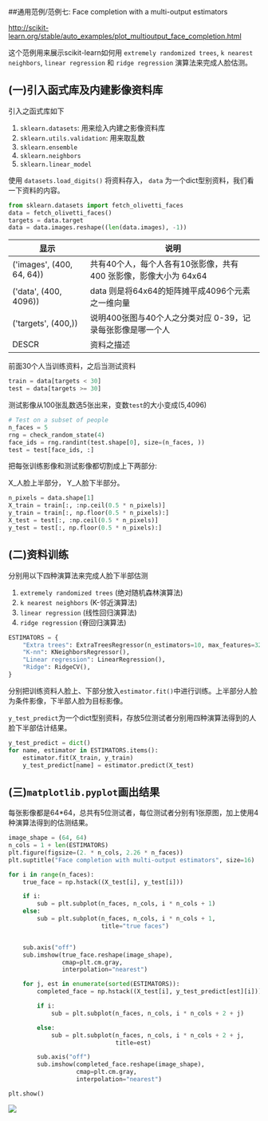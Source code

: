 ##通用范例/范例七: Face completion with a multi-output estimators

http://scikit-learn.org/stable/auto_examples/plot_multioutput_face_completion.html

这个范例用来展示scikit-learn如何用 `extremely randomized trees`, `k nearest neighbors`, `linear regression` 和 `ridge regression` 演算法来完成人脸估测。


## (一)引入函式库及内建影像资料库

引入之函式库如下

1. `sklearn.datasets`: 用来绘入内建之影像资料库
2. `sklearn.utils.validation`: 用来取乱数
3. `sklearn.ensemble`
4. `sklearn.neighbors`
5. `sklearn.linear_model`

使用 `datasets.load_digits()` 将资料存入， `data` 为一个dict型别资料，我们看一下资料的内容。

```python
from sklearn.datasets import fetch_olivetti_faces
data = fetch_olivetti_faces()
targets = data.target
data = data.images.reshape((len(data.images), -1))
```

| 显示 | 说明 |
| -- | -- |
| ('images', (400, 64, 64))| 共有40个人，每个人各有10张影像，共有 400 张影像，影像大小为 64x64 |
| ('data', (400, 4096)) | data 则是将64x64的矩阵摊平成4096个元素之一维向量 |
| ('targets', (400,)) | 说明400张图与40个人之分类对应 0-39，记录每张影像是哪一个人 |
| DESCR | 资料之描述 |


前面30个人当训练资料，之后当测试资料
```python
train = data[targets < 30]
test = data[targets >= 30]
```
测试影像从100张乱数选5张出来，变数`test`的大小变成(5,4096)
```python
# Test on a subset of people
n_faces = 5
rng = check_random_state(4)
face_ids = rng.randint(test.shape[0], size=(n_faces, ))
test = test[face_ids, :]
```

把每张训练影像和测试影像都切割成上下两部分:

X_人脸上半部分，
Y_人脸下半部分。
```python
n_pixels = data.shape[1]
X_train = train[:, :np.ceil(0.5 * n_pixels)]  
y_train = train[:, np.floor(0.5 * n_pixels):]  
X_test = test[:, :np.ceil(0.5 * n_pixels)]
y_test = test[:, np.floor(0.5 * n_pixels):]
```

## (二)资料训练
分别用以下四种演算法来完成人脸下半部估测

1. `extremely randomized trees` (绝对随机森林演算法)
2. `k nearest neighbors` (K-邻近演算法)
3. `linear regression` (线性回归演算法)
4. `ridge regression` (脊回归演算法)


```python
ESTIMATORS = {
    "Extra trees": ExtraTreesRegressor(n_estimators=10, max_features=32,random_state=0),
    "K-nn": KNeighborsRegressor(),
    "Linear regression": LinearRegression(),
    "Ridge": RidgeCV(),
}
```

分别把训练资料人脸上、下部分放入`estimator.fit()`中进行训练。上半部分人脸为条件影像，下半部人脸为目标影像。

`y_test_predict`为一个dict型别资料，存放5位测试者分别用四种演算法得到的人脸下半部估计结果。

```python
y_test_predict = dict()
for name, estimator in ESTIMATORS.items():
    estimator.fit(X_train, y_train)
    y_test_predict[name] = estimator.predict(X_test)
```

## (三)`matplotlib.pyplot`画出结果

每张影像都是64*64，总共有5位测试者，每位测试者分别有1张原图，加上使用4种演算法得到的估测结果。

```python
image_shape = (64, 64)
n_cols = 1 + len(ESTIMATORS)
plt.figure(figsize=(2. * n_cols, 2.26 * n_faces))
plt.suptitle("Face completion with multi-output estimators", size=16)

for i in range(n_faces):
    true_face = np.hstack((X_test[i], y_test[i]))

    if i:
        sub = plt.subplot(n_faces, n_cols, i * n_cols + 1)
    else:
        sub = plt.subplot(n_faces, n_cols, i * n_cols + 1,
                          title="true faces")


    sub.axis("off")
    sub.imshow(true_face.reshape(image_shape),
               cmap=plt.cm.gray,
               interpolation="nearest")

    for j, est in enumerate(sorted(ESTIMATORS)):
        completed_face = np.hstack((X_test[i], y_test_predict[est][i]))

        if i:
            sub = plt.subplot(n_faces, n_cols, i * n_cols + 2 + j)

        else:
            sub = plt.subplot(n_faces, n_cols, i * n_cols + 2 + j,
                              title=est)

        sub.axis("off")
        sub.imshow(completed_face.reshape(image_shape),
                   cmap=plt.cm.gray,
                   interpolation="nearest")

plt.show()
```

![](images/multioutput_face_completion_figure_1.png)
